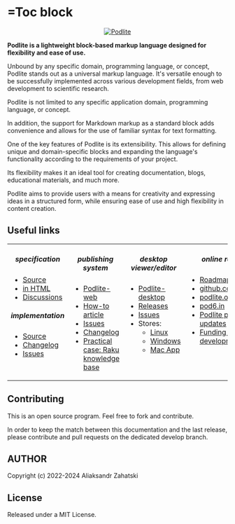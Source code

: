 # =Toc block

<div align="center">

[![Podlite](https://github.com/zag/specs/raw/podlite-specification/assets/podlite_logo_256x256.png)](https://podlite.org)

</div>

**Podlite is a lightweight block-based markup language designed for flexibility and ease of use.**

Unbound by any specific domain, programming language, or concept, Podlite stands out as a universal markup language. It's versatile enough to be successfully implemented across various development fields, from web development to scientific research.

Podlite is not limited to any specific application domain, programming language, or concept.

In addition, the support for Markdown markup as a standard block adds convenience and allows for the use of familiar syntax for text formatting.

One of the key features of Podlite is its extensibility. This allows for defining unique and domain-specific blocks and expanding the language's functionality according to the requirements of your project.

Its flexibility makes it an ideal tool for creating documentation, blogs, educational materials, and much more.

Podlite aims to provide users with a means for creativity and expressing ideas in a structured form, while ensuring ease of use and high flexibility in content creation.

## Useful links

<div align="center">
<table border=0><tr><td valign=top><div align="center">

##### specification

</div>

- [Source](https://github.com/podlite/podlite-specs)
- [in HTML](https://podlite.org/specification)
- [Discussions](https://github.com/podlite/podlite-specs/discussions)

<div align="center">

##### implementation

</div>

- [Source](https://github.com/podlite/podlite)
- [Changelog](https://github.com/podlite/podlite/releases)
- [Issues](https://github.com/podlite/podlite/issues)

</td><td valign=top><div align="center">

##### publishing system

</div>

- [Podlite-web](https://github.com/podlite/podlite-web)
- [How-to article](https://zahatski.com/2022/8/23/1/start-you-own-blog-site-with-podlite-for-web)
- [Issues](https://github.com/podlite/podlite-specs/issues)
- [Changelog](https://github.com/podlite/podlite-web/releases)
- [Practical case: Raku knowledge base ](https://raku-knowledge-base.podlite.org/)

</td><td valign=top><div align="center">
  
##### desktop viewer/editor

</div>

- [Podlite-desktop](https://github.com/podlite/podlite-desktop)
- [Releases](https://github.com/podlite/podlite-desktop/releases)
- [Issues](https://github.com/podlite/podlite-desktop/issues)
- Stores:
     - [Linux](https://snapcraft.io/podlite)
     - [Windows](https://www.microsoft.com/store/apps/9NVNT9SNQJM8)
     - [Mac App](https://apps.apple.com/us/app/podlite/id1526511053)
</td><td valign=top><div align="center">

##### online resurces

 </div>

- [Roadmap](https://podlite.org/#Roadmap)
- [github.com/podlite](https://github.com/podlite/)&nbsp;🤩
- [podlite.org](https://podlite.org)
- [pod6.in](https://pod6.in/)
- [Podlite project updates](https://podlite.org/contents)
- [Funding the ongoing development](https://opencollective.com/podlite)

</td></tr></table>
</div>

## Contributing

This is an open source program. Feel free to fork and contribute.

In order to keep the match between this documentation and the last release, please contribute and pull requests on the dedicated develop branch.

## AUTHOR

Copyright (c) 2022-2024 Aliaksandr Zahatski

## License

Released under a MIT License.
